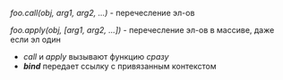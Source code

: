 _foo.call(obj, arg1, arg2, ...)_ - перечесление эл-ов

_foo.apply(obj, [arg1, arg2, ...])_ - перечесление эл-ов в массиве, даже если эл
один

- _call_ и _apply_ вызывают функцию _сразу_
- **_bind_** передает ссылку с привязанным контекстом
